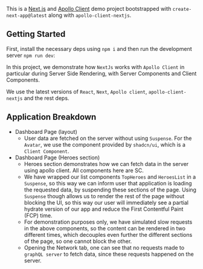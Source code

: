 This is a [Next.js](https://nextjs.org) and [Apollo Client](https://www.apollographql.com/docs/react) demo project
bootstrapped with `create-next-app@latest` along with `apollo-client-nextjs`.

## Getting Started

First, install the necessary deps using `npm i` and then run the development server `npm run dev`:

In this project, we demonstrate how `NextJs` works with `Apollo Client` in particular during Server Side Rendering, with Server Components and Client Components.

We use the latest versions of `React`, `Next`, `Apollo client`, `apollo-client-nextjs` and the rest deps.

## Application Breakdown
- Dashboard Page (layout)
    - User data are fetched on the server without using `Suspense`. For the `Avatar`, we use the component provided by `shadcn/ui`, which is a `Client Component`. 
- Dashboard Page (Heroes section)
    - Heroes section demonstrates how we can fetch data in the server using apollo client. All components here are SC.
    - We have wrapped our list components `TopHeroes` and `HeroesList` in a `Suspense`, so this way we can inform user that application is loading the requested data, by suspending these sections of the page. Using `Suspense` though allows us to render the rest of the page without blocking the UI, so this way our user will immediately see a partial hydrate version of our app and reduce the First Contentful Paint (FCP) time.
    - For demonstration purposes only, we have simulated slow requests in the above components, so the content can be rendered in two different times, which decouples even further the different sections of the page, so one cannot block the other.
    - Opening the Network tab, one can see that no requests made to `graphQL server` to fetch data, since these requests happened on the server.
